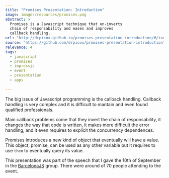 ```yaml
---
title: "Promises Presentation: Introduction"
image: images/resources/promises.png
abstract: >
  Promises is a Javascript technique that un-inverts
  chain of responsability and eases and improves
  callback handling.
url: "http://drpicox.github.io/promises-presentation-introduction/#/index"
source: "https://github.com/drpicox/promises-presentation-introduction"
relevance: 4
tags:
  - javascript
  - promises
  - impressjs
  - event
  - presentation
  - apps
  
---
```

The big issue of Javascript programming is the callback handling.
Callback handling is very complex and it is difficult to mantain
and even found qualified professionals. 

Main callback problems come that they invert the chain of responsability,
it changes the way that code is written, it makes more difficult 
the error handling, and it even requires to explicit the 
concurrency dependences.

Promises introduces a new kind of object that eventually will have
a value. This object, promise, can be used as any other variable
but it requires to use `then` to eventually query its value.

This presentation was part of the speech that I gave
the 10th of September in the [BarcelonaJS](http://barcelonajs.org) group. 
There were around of 70 people attending to the event.

